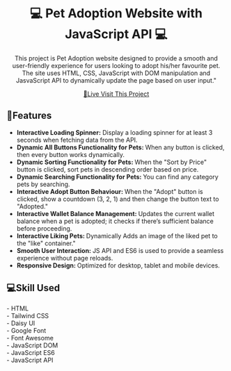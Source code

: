 
<h1 align="center" style="font-weight: bold;">💻 <b>Pet Adoption</b> Website with JavaScript API 💻</h1>
<p align="center">This project is Pet Adoption website designed to provide a smooth and user-friendly experience for users looking to adopt his/her favourite pet. The site uses HTML, CSS, JavaScript with DOM manipulation and JasvaScript API to dynamically update the page based on user input."</p>

<p align="center">
<a href="https://pet-adoption-dynamic-website.netlify.app/">📱Live Visit This Project</a>
</p> 

<h2 id="layout">🎨Features</h2>
<ul>
   <li> <b> Interactive Loading Spinner:</b>  Display a loading spinner for at least 3 seconds when fetching data from the API. </li>

   <li> <b> Dynamic All Buttons Functionality for Pets: </b>  When any button is clicked, then every button works dynamically. </li>

   <li> <b> Dynamic Sorting Functionality for Pets: </b>  When the "Sort by Price" button is clicked, sort pets in descending order based on price. </li>

   <li> <b> Dynamic Searching Functionality for Pets: </b>  You can find any category pets by searching. </li>

   <li> <b> Interactive Adopt Button Behaviour: </b>   When the "Adopt" button is clicked, show a countdown (3, 2, 1) and then change the button text to "Adopted."</li>

   <li> <b> Interactive Wallet Balance Management: </b>  Updates the current wallet balance when a pet is adopted; it checks if there’s sufficient balance before proceeding.</li>
   
   <li> <b> Interactive Liking Pets: </b>  Dynamically  Adds an image of the liked pet to the "like" container."</li>

   <li> <b> Smooth User Interaction: </b> JS API and ES6 is used to provide a seamless experience without page reloads. </li>

   <li> <b> Responsive Design: </b> Optimized for desktop, tablet and mobile devices. </li>
</ul>

<h2 id="technologies" style="font-weight: bolder;">💻Skill Used</h2>
- HTML <br>
- Tailwind CSS <br>
- Daisy UI <br>
- Google Font <br>
- Font Awesome <br>
- JavaScript DOM <br>
- JavaScript ES6 <br>
- JavaScript API <br>




